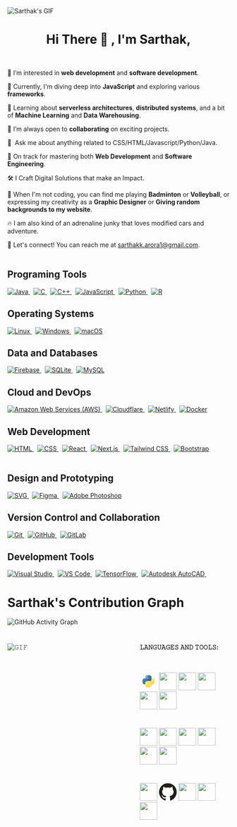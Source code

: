 ![Sarthak's GIF](https://camo.githubusercontent.com/aeccd107dc976c2b03742434d919359a948926e3b39c0c589df8ed66b69e915a/68747470733a2f2f7777772e63617265657267756964652e636f6d2f6361726565722f77702d636f6e74656e742f75706c6f6164732f323032302f30322f63732d616e2e676966)


<center>

# **Hi There 👋 ,  I'm Sarthak,**

</center>
<br>

👀 I’m interested in **web development** and **software development**.

🌱 Currently, I'm diving deep into **JavaScript** and exploring various **frameworks**.

🧐 Learning about **serverless architectures**, **distributed systems**, and a bit of **Machine Learning** and **Data Warehousing**.

💞️ I’m always open to **collaborating** on exciting projects.

💬 &nbsp;Ask me about anything related to CSS/HTML/Javascript/Python/Java.

🌱 On track for mastering both **Web Development** and **Software Engineering**.

🛠 I Craft Digital Solutions that make an Impact.

🎨 When I'm not coding, you can find me playing **Badminton** or **Volleyball**, or expressing my creativity as a **Graphic Designer** or **Giving random backgrounds to my website**.

🔥 I am also kind of an adrenaline junky that loves modified cars and adventure. 

📧 Let's connect! You can reach me at sarthakk.arora1@gmail.com.
&nbsp;
&nbsp;<br>
&nbsp;
&nbsp;

## Programing Tools
<div>
  <a href="https://www.java.com/" target="_blank">
    <img src="https://skillicons.dev/icons?i=java&theme=light" alt="Java" width="50"/> 
  </a> &nbsp; 
  <a href="https://en.wikipedia.org/wiki/C_(programming_language)" target="_blank">
    <img src="https://skillicons.dev/icons?i=c&theme=light" alt="C" width="50"/>
  </a> &nbsp; 
  <a href="https://isocpp.org/" target="_blank">
    <img src="https://skillicons.dev/icons?i=cpp&theme=light" alt="C++" width="50"/> 
  </a> &nbsp; 
  <a href="https://developer.mozilla.org/en-US/docs/Web/JavaScript" target="_blank">
    <img src="https://skillicons.dev/icons?i=javascript&theme=light" alt="JavaScript" width="50"/> 
  </a> &nbsp; 
  <a href="https://www.python.org/" target="_blank">
    <img src="https://skillicons.dev/icons?i=python&theme=light" alt="Python" width="50"/> 
  </a> &nbsp; 
  <a href="https://www.r-project.org/" target="_blank">
    <img src="https://skillicons.dev/icons?i=r&theme=light" alt="R" width="50"/> 
  </a>
</div>

## Operating Systems
  <div>
  <a href="https://www.linux.org/" target="_blank">
    <img src="https://skillicons.dev/icons?i=linux&theme=light" alt="Linux" width="50"/>
  </a> &nbsp; 
  <a href="https://www.microsoft.com/en-us/windows/" target="_blank">
    <img src="https://skillicons.dev/icons?i=windows&theme=light" alt="Windows" width="50"/>
  </a> &nbsp; 
  <a href="https://www.apple.com/macos/" target="_blank">
    <img src="https://skillicons.dev/icons?i=macos&theme=light" alt="macOS" width="50"/>
  </a>
</div>

## Data and Databases
<div>
  <a href="https://firebase.google.com/" target="_blank">
    <img src="https://skillicons.dev/icons?i=firebase&theme=light" alt="Firebase" width="50"/>
  </a> &nbsp; 
  <a href="https://www.sqlite.org/" target="_blank">
    <img src="https://skillicons.dev/icons?i=sqlite&theme=light" alt="SQLite" width="50"/>
  </a> &nbsp; 
  <a href="https://www.mysql.com/" target="_blank">
    <img src="https://skillicons.dev/icons?i=mysql&theme=light" alt="MySQL" width="50"/>
  </a>
</div>

## Cloud and DevOps
<div>
  <a href="https://aws.amazon.com/" target="_blank">
    <img src="https://skillicons.dev/icons?i=aws&theme=light" alt="Amazon Web Services (AWS)" width="50"/>
  </a> &nbsp; 
  <a href="https://www.cloudflare.com/" target="_blank">
    <img src="https://skillicons.dev/icons?i=cloudflare&theme=light" alt="Cloudflare" width="50"/> 
  </a> &nbsp; 
  <a href="https://www.netlify.com/" target="_blank">
    <img src="https://skillicons.dev/icons?i=netlify&theme=light" alt="Netlify" width="50"/>
  </a> &nbsp; 
  <a href="https://www.docker.com/" target="_blank">
    <img src="https://skillicons.dev/icons?i=docker&theme=light" alt="Docker" width="50"/> 
  </a>
</div>

## Web Development
<div>
  <a href="https://developer.mozilla.org/en-US/docs/Web/HTML" target="_blank">
    <img src="https://skillicons.dev/icons?i=html&theme=light" alt="HTML" width="50"/>
  </a> &nbsp; 
  <a href="https://developer.mozilla.org/en-US/docs/Web/CSS" target="_blank">
    <img src="https://skillicons.dev/icons?i=css&theme=light" alt="CSS" width="50"/>
  </a> &nbsp; 
  <a href="https://reactjs.org/" target="_blank">
    <img src="https://skillicons.dev/icons?i=react&theme=light" alt="React" width="50"/>
  </a> &nbsp; 
  <a href="https://nextjs.org/" target="_blank">
    <img src="https://skillicons.dev/icons?i=nextjs&theme=light" alt="Next.js" width="50"/>
  </a> &nbsp; 
  <a href="https://tailwindcss.com/" target="_blank">
    <img src="https://skillicons.dev/icons?i=tailwind&theme=light" alt="Tailwind CSS" width="50"/>
  </a> &nbsp; 
  <a href="https://getbootstrap.com/" target="_blank">
    <img src="https://skillicons.dev/icons?i=bootstrap&theme=light" alt="Bootstrap" width="50"/>
  </a>
</div> 

## Design and Prototyping
<div>
  <a href="https://developer.mozilla.org/en-US/docs/Web/SVG" target="_blank">
    <img src="https://skillicons.dev/icons?i=svg&theme=light" alt="SVG" width="50"/>
  </a> &nbsp; 
  <a href="https://www.figma.com/" target="_blank">
    <img src="https://skillicons.dev/icons?i=figma&theme=light" alt="Figma" width="50"/>
  </a> &nbsp; 
  <a href="https://www.adobe.com/products/photoshop.html" target="_blank">
    <img src="https://skillicons.dev/icons?i=ps&theme=light" alt="Adobe Photoshop" width="50"/>
  </a>
</div>

## Version Control and Collaboration
<div>
  <a href="https://git-scm.com/" target="_blank">
    <img src="https://skillicons.dev/icons?i=git&theme=light" alt="Git" width="50"/>
  </a> &nbsp; 
  <a href="https://github.com/" target="_blank">
    <img src="https://skillicons.dev/icons?i=github&theme=light" alt="GitHub" width="50"/>
  </a> &nbsp; 
  <a href="https://about.gitlab.com/" target="_blank">
    <img src="https://skillicons.dev/icons?i=gitlab&theme=light" alt="GitLab" width="50"/>
  </a>
</div>

## Development Tools
<div>
  <a href="https://visualstudio.microsoft.com/" target="_blank">
    <img src="https://skillicons.dev/icons?i=visualstudio&theme=light" alt="Visual Studio" width="50"/>
  </a> &nbsp; 
  <a href="https://code.visualstudio.com/" target="_blank">
    <img src="https://skillicons.dev/icons?i=vscode&theme=light" alt="VS Code" width="50"/>
  </a> &nbsp; 
  <a href="https://www.tensorflow.org/" target="_blank">
    <img src="https://skillicons.dev/icons?i=tensorflow&theme=light" alt="TensorFlow" width="50"/>
  </a> &nbsp; 
  <a href="https://www.autodesk.com/products/autocad/overview" target="_blank">
    <img src="https://skillicons.dev/icons?i=autocad&theme=light" alt="Autodesk AutoCAD" width="50"/>
  </a> &nbsp; 
</div>




# Sarthak's Contribution Graph

![GitHub Activity Graph](https://github-readme-activity-graph.vercel.app/graph?username=sarthakkarora&bg_color=ffcfe9&color=9e4c98&line=9e4c98&point=403d3d&area=true&hide_border=true)




#

<a><img align="left" height="400" width="300" alt="𝙶𝙸𝙵" src="https://i.imgur.com/mtxy6y7.png"></a>


 **𝙻𝙰𝙽𝙶𝚄𝙰𝙶𝙴𝚂 𝙰𝙽𝙳 𝚃𝙾𝙾𝙻𝚂:**  
<br/>
<br/>

<code><img height="40" width="40" src="https://raw.githubusercontent.com/github/explore/80688e429a7d4ef2fca1e82350fe8e3517d3494d/topics/python/python.png"></code>
<code><img height="40" width="40" src="https://skillicons.dev/icons?i=java&theme=light"></code>
<code><img height="40" width="40" src="https://skillicons.dev/icons?i=c&theme=light"></code>
<code><img height="40" width="40" src="https://skillicons.dev/icons?i=cpp&theme=light"></code>
<code><img height="40" width="40" src="https://skillicons.dev/icons?i=javascript&theme=light"></code>
<code><img height="40" width="40" src="https://skillicons.dev/icons?i=r&theme=light"></code>

# 

<code><img height="40" width="40" src="https://skillicons.dev/icons?i=html&theme=light"></code>
<code><img height="40" width="40" src="https://skillicons.dev/icons?i=css&theme=light"></code>
<code><img height="40" width="40" src="https://skillicons.dev/icons?i=react&theme=light"></code>
<code><img height="40" width="40" src="https://skillicons.dev/icons?i=nextjs&theme=light"></code>
<code><img height="40" width="40" src="https://skillicons.dev/icons?i=tailwind&theme=light"></code>
<code><img height="40" width="40" src="https://skillicons.dev/icons?i=bootstrap&theme=light"></code>



# 

<code><img height="40" width="40" src="https://upload.wikimedia.org/wikipedia/commons/thumb/3/3f/Git_icon.svg/1024px-Git_icon.svg.png"></code>
<code><img height="40" width="40" src="https://raw.githubusercontent.com/github/explore/80688e429a7d4ef2fca1e82350fe8e3517d3494d/topics/github-api/github-api.png"></code>
<code><img height="40" width="40" src="https://image.pngaaa.com/473/5398473-middle.png"></code>
<code><img height="40" width="40" src="https://upload.wikimedia.org/wikipedia/commons/thumb/d/d9/Node.js_logo.svg/2560px-Node.js_logo.svg.png"></code>
<code><img height="40" width="40" src="https://w7.pngwing.com/pngs/219/411/png-transparent-docker-logo-kubernetes-microservices-cloud-computing-dockers-logo-text-logo-cloud-computing.png"></code>



<img src="https://i.postimg.cc/NFcy3t7v/ligne-gif-discord-line.gif)](https://postimg.cc/tZBC6LMB" width="1000" height="5" />

<br>



